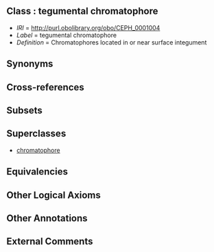 
## Class : tegumental chromatophore

 * *IRI* = http://purl.obolibrary.org/obo/CEPH_0001004
 * *Label* = tegumental chromatophore
 * *Definition* = Chromatophores located in or near surface integument

## Synonyms


## Cross-references


## Subsets


## Superclasses

 * [chromatophore](../../CEPH/61/CEPH_0000061.md)

## Equivalencies


## Other Logical Axioms


## Other Annotations


## External Comments

